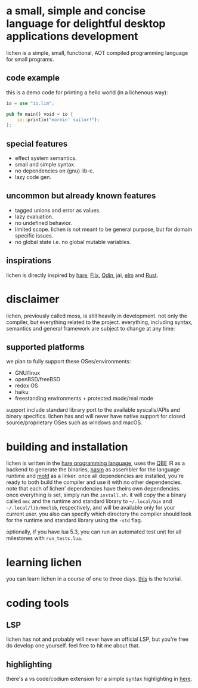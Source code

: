# a small, simple and concise language for delightful desktop applications development
lichen is a simple, small, functional, AOT compiled programming language for small programs.

## code example
this is a demo code for printing a hello world (in a lichenous way):
```rust
io = use "io.lim";

pub fn main() void = io {
    io::println("mornin' sailor!");
};
```
## special features
- effect system semantics.
- small and simple syntax.
- no dependencies on (gnu) lib-c.
- lazy code gen.

## uncommon but already known features
- tagged unions and error as values.
- lazy evaluation.
- no undefined behavior.
- limited scope. lichen is not meant to be general purpose, but for domain specific issues.
- no global state i.e. no global mutable variables.

## inspirations
lichen is directly inspired by [hare](https://harelang.org), [Flix](https://flix.dev/), [Odin](https://odin-lang.org), jai, [elm](https://elm-lang.org) and [Rust](https://rust-lang.org).

# disclaimer
lichen, previously called moss, is still heavily in development. not only the compiler, but everything related to the project. everything, including syntax, semantics and general framework are subject to change at any time:

## supported platforms
we plan to fully support these OSes/environments:

- GNU/linux
- openBSD/freeBSD
- redox OS
- haiku
- freestanding environments + protected mode/real mode

support include standard library port to the available syscalls/APIs and binary specifics.
lichen has and will never have native support for closed source/proprietary OSes such as windows and macOS.

# building and installation
lichen is written in the [hare programming language](https://hare-lang.org), uses the [QBE](https://c9x.me/compile/) IR as a backend to generate the binaries, [nasm](https://nasm.us) as assembler for the language runtime and [mold](https://github.com/rui314/mold) as a linker. once all dependencies are installed, you're ready to both build the compiler and use it with no other dependencies. note that each of lichen' dependencies have theirs own dependencies. once everything is set, simply run the `install.sh`. it will copy the a binary called `mmc` and the runtime and standard library to `~/.local/bin` and `~/.local/lib/mmclib`, respectively, and will be available only for your current user. you also can specify which directory the compiler should look for the runtime and standard library using the `-std` flag.

optionally, if you have lua 5.3, you can run an automated test unit for all milestones with `run_tests.lua`.

# learning lichen
you can learn lichen in a course of one to three days. [this](doc/tut.md) is the tutorial.

# coding tools

## LSP
lichen has not and probably will never have an official LSP, but you're free do develop one yourself. feel free to hit me about that.

## highlighting
there's a vs code/codium extension for a simple syntax highlighting in [here](https://github.com/mikumikudice/lichen-syntax-highlight).
